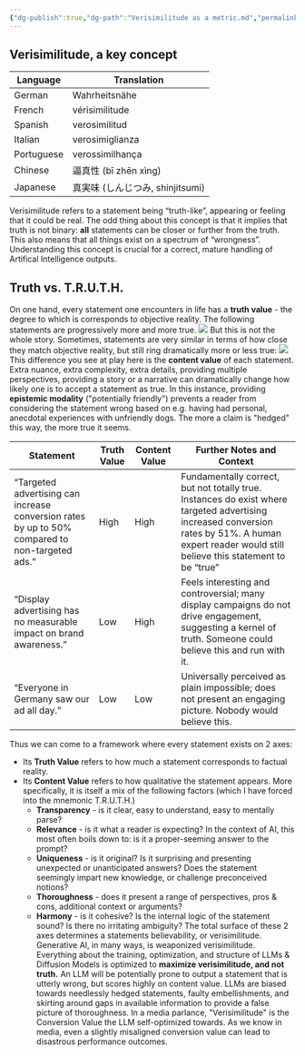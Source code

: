 ```yaml
---
{"dg-publish":true,"dg-path":"Verisimilitude as a metric.md","permalink":"/verisimilitude-as-a-metric/","tags":["ai"],"noteIcon":"1","created":"2025-04-12T13:36:54.927+02:00","updated":"2025-04-12T14:40:20.940+02:00"}
---
```


## Verisimilitude, a key concept
| Language   | Translation              |
| ---------- | ------------------------ |
| German     | Wahrheitsnähe            |
| French     | vérisimilitude           |
| Spanish    | verosimilitud            |
| Italian    | verosimiglianza          |
| Portuguese | verossimilhança          |
| Chinese    | 逼真性 (bī zhēn xìng)       |
| Japanese   | 真実味 (しんじつみ, shinjitsumi) |

Verisimilitude refers to a statement being “truth-like”, appearing or feeling that it could be real.
The odd thing about this concept is that it implies that truth is not binary: **all** statements can be closer or further from the truth.
This also means that all things exist on a spectrum of “wrongness”. Understanding this concept is crucial for a correct, mature handling of Artifical Intelligence outputs.
## Truth vs. T.R.U.T.H.
On one hand, every statement one encounters in life has a **truth value** - the degree to which is corresponds to objective reality. The following statements are progressively more and more true.
![](https://documents.lucid.app/documents/b2f58461-62e6-4551-b400-83a09740f8bd/pages/0_0?a=643&x=635&y=1975&w=1446&h=88&store=1&accept=image%2F*&auth=LCA%204e70f2f281db1e070fca5e86b0764d4cd1d4db440748bf2762e39bae2c172101-ts%3D1741360197)
But this is not the whole story. Sometimes, statements are very similar in terms of how close they match objective reality, but still ring dramatically more or less true:
![](https://documents.lucid.app/documents/b2f58461-62e6-4551-b400-83a09740f8bd/pages/0_0?a=655&x=619&y=2290&w=1484&h=87&store=1&accept=image%2F*&auth=LCA%20613a3e35650d30a49a095a30d2d63f64695b5f9d513214862597e96fbf303867-ts%3D1741360197)
This difference you see at play here is the **content value** of each statement.  Extra nuance, extra complexity, extra details, providing multiple perspectives, providing a story or a narrative can dramatically change how likely one is to accept a statement as true.
In this instance, providing **epistemic modality** ("potentially friendly") prevents a reader from considering the statement wrong based on e.g. having had personal, anecdotal experiences with unfriendly dogs. The more a claim is "hedged" this way, the more true it seems.

| Statement                                                                                       | Truth Value | Content Value | Further Notes and Context                                                                                                                                                                           |
| ----------------------------------------------------------------------------------------------- | ----------- | ------------- | --------------------------------------------------------------------------------------------------------------------------------------------------------------------------------------------------- |
| “Targeted advertising can increase conversion rates by up to 50% compared to non-targeted ads.” | High        | High          | Fundamentally correct, but not totally true. Instances do exist where targeted advertising increased conversion rates by 51%. A human expert reader would still believe this statement to be “true” |
| “Display advertising has no measurable impact on brand awareness.”                              | Low         | High          | Feels interesting and controversial; many display campaigns do not drive engagement, suggesting a kernel of truth. Someone could believe this and run with it.                                      |
| “Everyone in Germany saw our ad all day.”                                                       | Low         | Low           | Universally perceived as plain impossible; does not present an engaging picture. Nobody would believe this.                                                                                         |

Thus we can come to a framework where every statement exists on 2 axes:
- Its **Truth Value** refers to how much a statement corresponds to factual reality.
- Its **Content Value** refers to how qualitative the statement appears. More specifically, it is itself a mix of the following factors (which I have forced into the mnemonic T.R.U.T.H.)
	- **Transparency** - is it clear, easy to understand, easy to mentally parse?
	- **Relevance** - is it what a reader is expecting? In the context of AI, this most often boils down to: is it a proper-seeming answer to the prompt?
	- **Uniqueness** - is it original? Is it surprising and presenting unexpected or unanticipated answers? Does the statement seemingly impart new knowledge, or challenge preconceived notions?
	- **Thoroughness** - does it present a range of perspectives, pros & cons, additional context or arguments?
	- **Harmony** - is it cohesive? Is the internal logic of the statement sound? Is there no irritating ambiguity?
The total surface of these 2 axes determines a statements believability, or verisimilitude.
Generative AI, in many ways, is weaponized verisimilitude. Everything about the training, optimization, and structure of LLMs & Diffusion Models is optimized to **maximize verisimilitude, and not truth.**
An LLM will be potentially prone to output a statement that is utterly wrong, but scores highly on content value. LLMs are biased towards needlessly hedged statements, faulty embellishments, and skirting around gaps in available information to provide a false picture of thoroughness. 
In a media parlance, "Verisimilitude" is the Conversion Value the LLM self-optimized towards. As we know in media, even a slightly misaligned conversion value can lead to disastrous performance outcomes. 